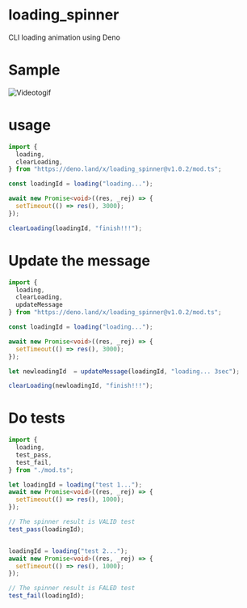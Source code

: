 # loading_spinner
CLI loading animation using Deno

# Sample
![Videotogif](https://user-images.githubusercontent.com/42061897/173711329-a8f7371d-1f5b-4118-8e0b-7951cdf580ac.gif)

# usage
```ts
import {
  loading,
  clearLoading,
} from "https://deno.land/x/loading_spinner@v1.0.2/mod.ts";

const loadingId = loading("loading...");

await new Promise<void>((res, _rej) => {
  setTimeout(() => res(), 3000);
});

clearLoading(loadingId, "finish!!!");
```

# Update the message
```ts
import {
  loading,
  clearLoading,
  updateMessage
} from "https://deno.land/x/loading_spinner@v1.0.2/mod.ts";

const loadingId = loading("loading...");

await new Promise<void>((res, _rej) => {
  setTimeout(() => res(), 3000);
});

let newloadingId  = updateMessage(loadingId, "loading... 3sec");

clearLoading(newloadingId, "finish!!!");
```

# Do tests

```ts
import {
  loading,
  test_pass,
  test_fail,
} from "./mod.ts";

let loadingId = loading("test 1...");
await new Promise<void>((res, _rej) => {
  setTimeout(() => res(), 1000);
});

// The spinner result is VALID test
test_pass(loadingId);


loadingId = loading("test 2...");
await new Promise<void>((res, _rej) => {
  setTimeout(() => res(), 1000);
});

// The spinner result is FALED test
test_fail(loadingId);
```

